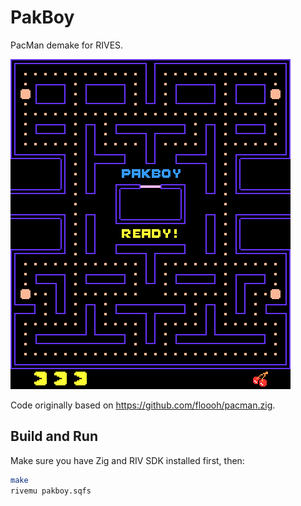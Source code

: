 # PakBoy

PacMan demake for RIVES.

![Screenshot](screenshot.png)

Code originally based on https://github.com/floooh/pacman.zig.


## Build and Run

Make sure you have Zig and RIV SDK installed first, then:

```bash
make
rivemu pakboy.sqfs
```

